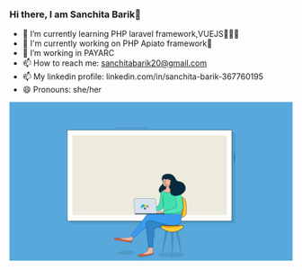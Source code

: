 ### Hi there, I am Sanchita Barik👋

- 🌱 I’m currently learning PHP laravel framework,VUEJS👩🏻‍💻
- 🌱 I'm currently working on PHP Apiato framework🙂
- 👯 I’m working in PAYARC
- 📫 How to reach me: sanchitabarik20@gmail.com
- 📫 My linkedin profile: linkedin.com/in/sanchita-barik-367760195
- 😄 Pronouns: she/her
<img src='https://github.com/Sanchita-12345/Sanchita-12345/blob/main/interactive-presentation-header-1.gif'>
